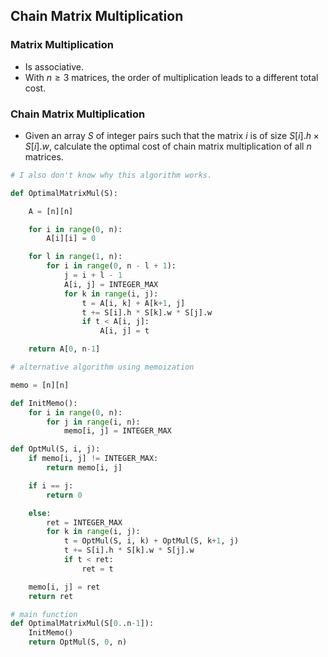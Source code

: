 ## Chain Matrix Multiplication

### Matrix Multiplication
- Is associative.
- With $n \geq 3$ matrices, the order of multiplication leads to a different total cost.

### Chain Matrix Multiplication
- Given an array $S$ of integer pairs such that the matrix $i$ is of size $S[i].h \times S[i].w$, calculate the optimal cost of chain matrix multiplication of all $n$ matrices.

```py
# I also don't know why this algorithm works.

def OptimalMatrixMul(S):

    A = [n][n]

    for i in range(0, n):
        A[i][i] = 0

    for l in range(1, n):
        for i in range(0, n - l + 1):
            j = i + l - 1
            A[i, j] = INTEGER_MAX
            for k in range(i, j):
                t = A[i, k] + A[k+1, j]
                t += S[i].h * S[k].w * S[j].w
                if t < A[i, j]:
                    A[i, j] = t

    return A[0, n-1]
```

```py
# alternative algorithm using memoization

memo = [n][n]

def InitMemo():
    for i in range(0, n):
        for j in range(i, n):
            memo[i, j] = INTEGER_MAX

def OptMul(S, i, j):
    if memo[i, j] != INTEGER_MAX:
        return memo[i, j]

    if i == j:
        return 0

    else:
        ret = INTEGER_MAX
        for k in range(i, j):
            t = OptMul(S, i, k) + OptMul(S, k+1, j)
            t += S[i].h * S[k].w * S[j].w
            if t < ret:
                ret = t

    memo[i, j] = ret
    return ret

# main function
def OptimalMatrixMul(S[0..n-1]):
    InitMemo()
    return OptMul(S, 0, n)
```